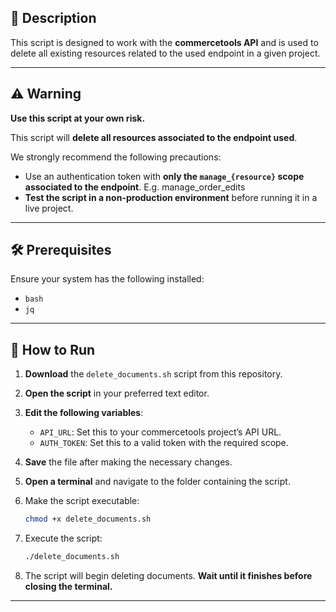 ## 🧾 Description

This script is designed to work with the **commercetools API** and is used to delete all existing resources related to the used endpoint in a given project.

---

## ⚠️ Warning

**Use this script at your own risk.**  

This script will **delete all resources associated to the endpoint used**.

We strongly recommend the following precautions:

- Use an authentication token with **only the `manage_{resource}` scope associated to the endpoint**. E.g. manage_order_edits
- **Test the script in a non-production environment** before running it in a live project.

---

## 🛠 Prerequisites

Ensure your system has the following installed:

- `bash`
- `jq`

---

## 🚀 How to Run

1. **Download** the `delete_documents.sh` script from this repository.
2. **Open the script** in your preferred text editor.
3. **Edit the following variables**:
   - `API_URL`: Set this to your commercetools project’s API URL.
   - `AUTH_TOKEN`: Set this to a valid token with the required scope.
4. **Save** the file after making the necessary changes.
5. **Open a terminal** and navigate to the folder containing the script.
6. Make the script executable:

    ```bash
    chmod +x delete_documents.sh
    ```

7. Execute the script:

    ```bash
    ./delete_documents.sh
    ```

8. The script will begin deleting documents. **Wait until it finishes before closing the terminal.**

---
